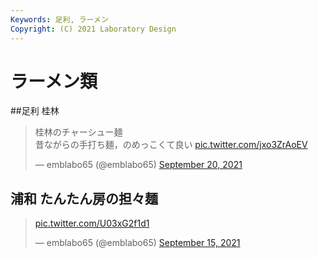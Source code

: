 ```yaml
---
Keywords: 足利, ラーメン 
Copyright: (C) 2021 Laboratory Design
---
```


# ラーメン類

##足利 桂林

<blockquote class="twitter-tweet"><p lang="ja" dir="ltr">桂林のチャーシュー麺<br>昔ながらの手打ち麺，のめっこくて良い <a href="https://t.co/jxo3ZrAoEV">pic.twitter.com/jxo3ZrAoEV</a></p>&mdash; emblabo65 (@emblabo65) <a href="https://twitter.com/emblabo65/status/1439821078914736129?ref_src=twsrc%5Etfw">September 20, 2021</a></blockquote> <script async src="https://platform.twitter.com/widgets.js" charset="utf-8"></script>

## 浦和 たんたん房の担々麺

<blockquote class="twitter-tweet"><p lang="und" dir="ltr"><a href="https://t.co/U03xG2f1d1">pic.twitter.com/U03xG2f1d1</a></p>&mdash; emblabo65 (@emblabo65) <a href="https://twitter.com/emblabo65/status/1438165561670717446?ref_src=twsrc%5Etfw">September 15, 2021</a></blockquote> <script async src="https://platform.twitter.com/widgets.js" charset="utf-8"></script>

